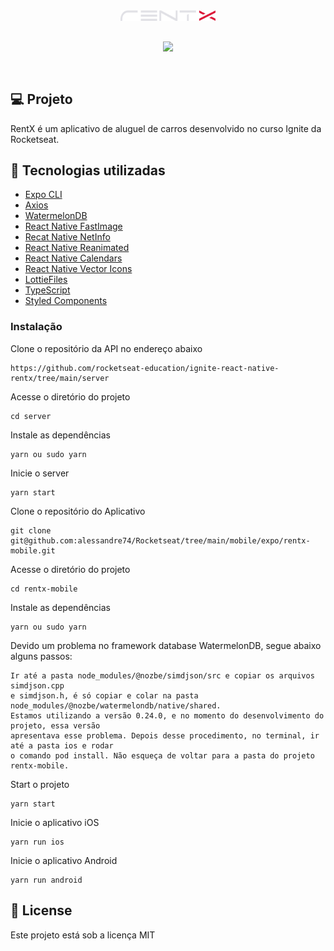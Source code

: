 <div align="center" style="padding-bottom:30px">
<img src ="./src/assets/logo.svg" width="30%" />
</div>

<div align="center" style="padding-bottom:30px; background:transparent">
<img src ="./assets/myCars.gif" style="background:transparent" />
</div>

## 💻 Projeto

RentX é um aplicativo de aluguel de carros desenvolvido no curso Ignite da Rocketseat.

## 🚀 Tecnologias utilizadas

- [Expo CLI](https://expo.dev/)
- [Axios](https://github.com/axios/axios)
- [WatermelonDB](https://github.com/Nozbe/WatermelonDB)
- [React Native FastImage](https://github.com/DylanVann/react-native-fast-image)
- [Recat Native NetInfo](https://github.com/react-native-netinfo/react-native-netinfo)
- [React Native Reanimated](https://docs.swmansion.com/react-native-reanimated/)
- [React Native Calendars](https://github.com/wix/react-native-calendars)
- [React Native Vector Icons](https://github.com/oblador/react-native-vector-icons)
- [LottieFiles](https://lottiefiles.com/)
- [TypeScript](https://www.typescriptlang.org/)
- [Styled Components](https://styled-components.com/)

### Instalação

Clone o repositório da API no endereço abaixo

```
https://github.com/rocketseat-education/ignite-react-native-rentx/tree/main/server
```

Acesse o diretório do projeto

```
cd server
```

Instale as dependências

```
yarn ou sudo yarn
```

Inicie o server

```
yarn start
```

Clone o repositório do Aplicativo

```
git clone git@github.com:alessandre74/Rocketseat/tree/main/mobile/expo/rentx-mobile.git
```

Acesse o diretório do projeto

```
cd rentx-mobile
```

Instale as dependências

```
yarn ou sudo yarn
```

Devido um problema no framework database WatermelonDB, segue abaixo alguns passos:

```
Ir até a pasta node_modules/@nozbe/simdjson/src e copiar os arquivos simdjson.cpp
e simdjson.h, é só copiar e colar na pasta node_modules/@nozbe/watermelondb/native/shared.
Estamos utilizando a versão 0.24.0, e no momento do desenvolvimento do projeto, essa versão
apresentava esse problema. Depois desse procedimento, no terminal, ir até a pasta ios e rodar
o comando pod install. Não esqueça de voltar para a pasta do projeto rentx-mobile.

```

Start o projeto

```
yarn start
```

Inicie o aplicativo iOS

```
yarn run ios
```

Inicie o aplicativo Android

```
yarn run android
```

## 📄 License

Este projeto está sob a licença MIT
